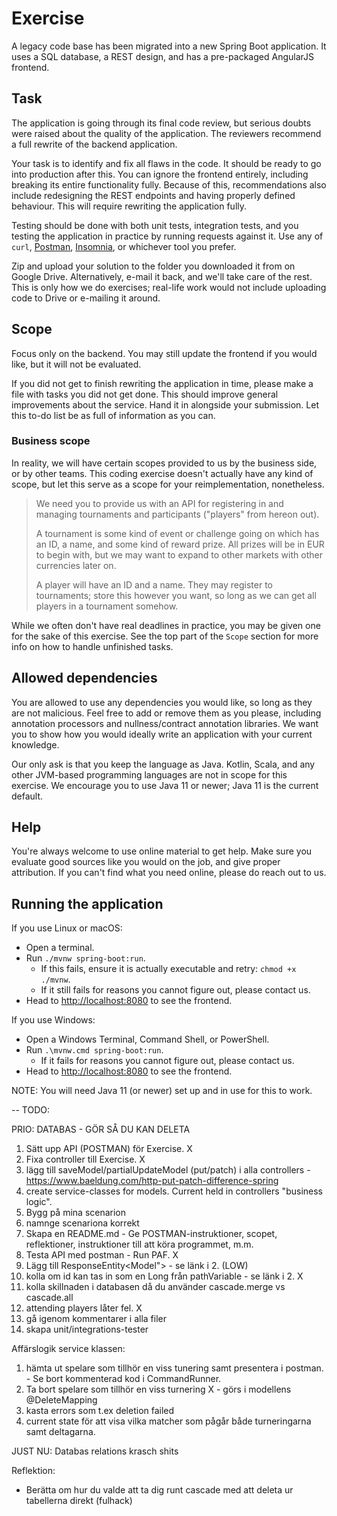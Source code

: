 # Exercise

A legacy code base has been migrated into a new Spring Boot application.
It uses a SQL database, a REST design, and has a pre-packaged AngularJS frontend.

## Task

The application is going through its final code review, but serious doubts were
raised about the quality of the application. The reviewers recommend a full
rewrite of the backend application.

Your task is to identify and fix all flaws in the code. It should be ready to
go into production after this. You can ignore the frontend entirely, including
breaking its entire functionality fully. Because of this, recommendations also
include redesigning the REST endpoints and having properly defined behaviour.
This will require rewriting the application fully.

Testing should be done with both unit tests, integration tests, and you testing
the application in practice by running requests against it. Use any of `curl`,
[Postman](https://www.postman.com/), [Insomnia](https://insomnia.rest/), or
whichever tool you prefer.

Zip and upload your solution to the folder you downloaded it from on Google
Drive. Alternatively, e-mail it back, and we'll take care of the rest. This is
only how we do exercises; real-life work would not include uploading code to
Drive or e-mailing it around.

## Scope

Focus only on the backend. You may still update the frontend if you would like,
but it will not be evaluated.

If you did not get to finish rewriting the application in time, please make a
file with tasks you did not get done. This should improve general improvements
about the service. Hand it in alongside your submission. Let this to-do list be
as full of information as you can.

### Business scope

In reality, we will have certain scopes provided to us by the business side, or
by other teams. This coding exercise doesn't actually have any kind of scope,
but let this serve as a scope for your reimplementation, nonetheless.

> We need you to provide us with an API for registering in and managing
> tournaments and participants ("players" from hereon out).
>
> A tournament is some kind of event or challenge going on which has an ID,
> a name, and some kind of reward prize. All prizes will be in EUR to begin
> with, but we may want to expand to other markets with other currencies later
> on.
>
> A player will have an ID and a name. They may register to tournaments; store
> this however you want, so long as we can get all players in a tournament
> somehow.

While we often don't have real deadlines in practice, you may be given one for
the sake of this exercise. See the top part of the `Scope` section for more
info on how to handle unfinished tasks.

## Allowed dependencies

You are allowed to use any dependencies you would like, so long as they are not
malicious. Feel free to add or remove them as you please, including annotation
processors and nullness/contract annotation libraries. We want you to show how
you would ideally write an application with your current knowledge.

Our only ask is that you keep the language as Java. Kotlin, Scala, and any
other JVM-based programming languages are not in scope for this exercise.
We encourage you to use Java 11 or newer; Java 11 is the current default.

## Help

You're always welcome to use online material to get help. Make sure you
evaluate good sources like you would on the job, and give proper attribution.
If you can't find what you need online, please do reach out to us.

## Running the application

If you use Linux or macOS:

  - Open a terminal.
  - Run `./mvnw spring-boot:run`.
    * If this fails, ensure it is actually executable and retry: `chmod +x ./mvnw`.
	* If it still fails for reasons you cannot figure out, please contact us.
  - Head to [http://localhost:8080](http://localhost:8080/) to see the frontend.

If you use Windows:

  - Open a Windows Terminal, Command Shell, or PowerShell.
  - Run `.\mvnw.cmd spring-boot:run`.
	* If it fails for reasons you cannot figure out, please contact us.
  - Head to [http://localhost:8080](http://localhost:8080/) to see the frontend.

NOTE: You will need Java 11 (or newer) set up and in use for this to work.

-- TODO:

PRIO: DATABAS - GÖR SÅ DU KAN DELETA
1. Sätt upp API (POSTMAN) för Exercise. X
2. Fixa controller till Exercise. X
3. lägg till saveModel/partialUpdateModel (put/patch) i alla controllers - https://www.baeldung.com/http-put-patch-difference-spring
4. create service-classes for models. Current held in controllers "business logic".
5. Bygg på mina scenarion
6. namnge scenariona korrekt
7. Skapa en README.md - Ge POSTMAN-instruktioner, scopet, reflektioner, instruktioner till att köra programmet, m.m.  
8. Testa API med postman - Run PAF. X
9. Lägg till ResponseEntity<Model"> - se länk i 2. (LOW)
10. kolla om id kan tas in som en Long från pathVariable - se länk i 2. X
11. kolla skillnaden i databasen då du använder cascade.merge vs cascade.all
12. attending players låter fel. X
13. gå igenom kommentarer i alla filer
14. skapa unit/integrations-tester

Affärslogik service klassen: 

1. hämta ut spelare som tillhör en viss tunering samt presentera i postman. - Se bort kommenterad kod i CommandRunner. 
2. Ta bort spelare som tillhör en viss turnering X - görs i modellens @DeleteMapping
3. kasta errors som t.ex deletion failed
4. current state för att visa vilka matcher som pågår både turneringarna samt deltagarna.

JUST NU: Databas relations krasch shits


Reflektion: 
- Berätta om hur du valde att ta dig runt cascade med att deleta ur tabellerna direkt (fulhack)